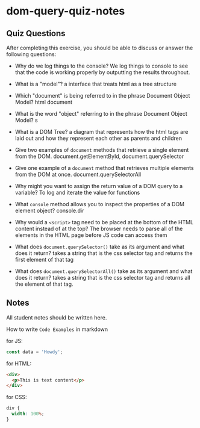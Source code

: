 # dom-query-quiz-notes

## Quiz Questions

After completing this exercise, you should be able to discuss or answer the following questions:

- Why do we log things to the console?
  We log things to console to see that the code is working properly by outputting the results throughout.

- What is a "model"?
  a interface that treats html as a tree structure

- Which "document" is being referred to in the phrase Document Object Model?
  html document

- What is the word "object" referring to in the phrase Document Object Model?
  <tag>s

- What is a DOM Tree?
  a diagram that represents how the html tags are laid out and how they represent each other as parents and children

- Give two examples of `document` methods that retrieve a single element from the DOM.
  document.getElementById, document.querySelector

- Give one example of a `document` method that retrieves multiple elements from the DOM at once.
  document.querySelectorAll

- Why might you want to assign the return value of a DOM query to a variable?
  To log and iterate the value for functions

- What `console` method allows you to inspect the properties of a DOM element object?
  console.dir

- Why would a `<script>` tag need to be placed at the bottom of the HTML content instead of at the top?
  The browser needs to parse all of the elements in the HTML page before JS code can access them

- What does `document.querySelector()` take as its argument and what does it return?
  takes a string that is the css selector tag and returns the first element of that tag

- What does `document.querySelectorAll()` take as its argument and what does it return?
  takes a string that is the css selector tag and returns all the element of that tag.

## Notes

All student notes should be written here.

How to write `Code Examples` in markdown

for JS:

```javascript
const data = 'Howdy';
```

for HTML:

```html
<div>
  <p>This is text content</p>
</div>
```

for CSS:

```css
div {
  width: 100%;
}
```
